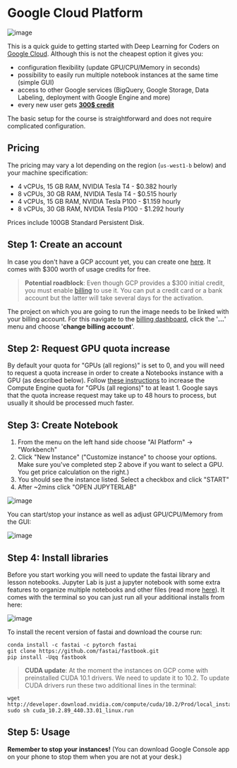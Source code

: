 # Google Cloud Platform

![image](images/gcp/gcp_logo.jpg)

This is a quick guide to getting started with Deep Learning for Coders on [Google Cloud](https://cloud.google.com/). Although this is not the cheapest option it gives you:
- configuration flexibility (update GPU/CPU/Memory in seconds)
- possibility to easily run multiple notebook instances at the same time (simple GUI)
- access to other Google services (BigQuery, Google Storage, Data Labeling, deployment with Google Engine and more)
- every new user gets [**300$ credit**](https://cloud.google.com/free?hl=ar)

The basic setup for the course is straightforward and does not require complicated configuration.

## Pricing

The pricing may vary a lot depending on the region (`us-west1-b` below) and your machine specification:

- 4 vCPUs, 15 GB RAM, NVIDIA Tesla T4 - $0.382 hourly
- 8 vCPUs, 30 GB RAM, NVIDIA Tesla T4 - $0.515 hourly
- 4 vCPUs, 15 GB RAM, NVIDIA Tesla P100 - $1.159 hourly
- 8 vCPUs, 30 GB RAM, NVIDIA Tesla P100 - $1.292 hourly

Prices include 100GB Standard Persistent Disk.


## Step 1: Create an account

In case you don't have a GCP account yet, you can create one [here](https://cloud.google.com/). It comes with $300 worth of usage credits for free.

>  **Potential roadblock**: Even though GCP provides a $300 initial credit, you must enable [billing](https://console.cloud.google.com/billing/) to use it. You can put a credit card or a bank account but the latter will take several days for the activation. 

The project on which you are going to run the image needs to be linked with your billing account. For this navigate to the [billing dashboard](https://console.cloud.google.com/billing/projects), click the '**...**' menu and choose '**change billing account**'.

## Step 2: Request GPU quota increase

By default your quota for "GPUs (all regions)" is set to 0, and you will need to request a quota increase in order to create a Notebooks instance with a GPU (as described below). Follow [these instructions](https://cloud.google.com/compute/quotas#requesting_additional_quota) to increase the Compute Engine quota for "GPUs (all regions)" to at least 1. Google says that the quota increase request may take up to 48 hours to process, but usually it should be processed much faster.

## Step 3: Create Notebook

1. From the menu on the left hand side choose "AI Platform" -> "Workbench"
2. Click "New Instance" ("Customize instance" to choose your options. Make sure you've completed step 2 above if you want to select a GPU. You get price calculation on the right.)
3. You should see the instance listed. Select a checkbox and click "START"
4. After ~2mins click "OPEN JUPYTERLAB"

![image](images/gcp/gcp_create.jpg)


You can start/stop your instance as well as adjust GPU/CPU/Memory from the GUI:

![image](images/gcp/gcp_options.jpg)


## Step 4: Install libraries

Before you start working you will need to update the fastai library and lesson notebooks. Jupyter Lab is just a jupyter notebook with some extra features to organize multiple notebooks and other files (read more [here](https://jupyter.org/)). It comes with the terminal so you can just run all your additional installs from here:

![image](images/gcp/gcp_lab.jpg)

To install the recent version of fastai and download the course run:

```
conda install -c fastai -c pytorch fastai
git clone https://github.com/fastai/fastbook.git
pip install -Uqq fastbook
```

>  **CUDA update**: At the moment the instances on GCP come with preinstalled CUDA 10.1 drivers. We need to update it to 10.2. To update CUDA drivers run these two additional lines in the terminal:
```
wget http://developer.download.nvidia.com/compute/cuda/10.2/Prod/local_installers/cuda_10.2.89_440.33.01_linux.run
sudo sh cuda_10.2.89_440.33.01_linux.run
```


## Step 5: Usage

**Remember to stop your instances!** (You can download Google Console app on your phone to stop them when you are not at your desk.)
